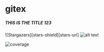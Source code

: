 # gitex
##### THIS IS THE TITLE 123
![Stargazers][stars-shield][stars-url]
![alt text](https://i.pinimg.com/736x/ce/b9/67/ceb9675bbc2b895e99d97d5ddc33bf1d.jpg)

[vscode]: https://github.com/Microsoft/vscode

![coverage](https://img.shields.io/badge/coverage-80%25-yellowgreen)

[custom badges]: https://img.shields.io/badges/static-badge
